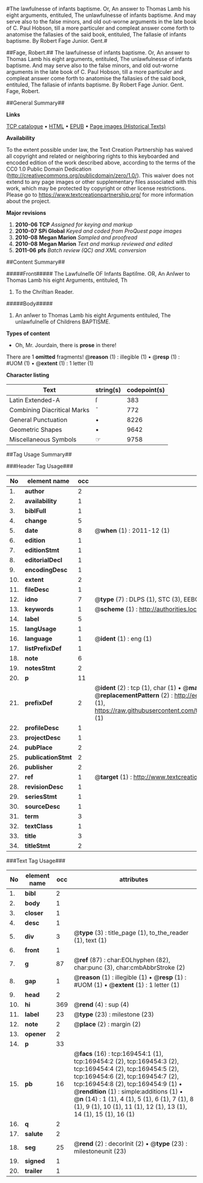 #The lawfulnesse of infants baptisme. Or, An answer to Thomas Lamb his eight arguments, entituled, The unlawfulnesse of infants baptisme. And may serve also to the false minors, and old out-worne arguments in the late book of C. Paul Hobson, till a more particuler and compleat answer come forth to anatomise the fallasies of the said book, entituled, The fallasie of infants baptisme. By Robert Fage Junior. Gent.#

##Fage, Robert.##
The lawfulnesse of infants baptisme. Or, An answer to Thomas Lamb his eight arguments, entituled, The unlawfulnesse of infants baptisme. And may serve also to the false minors, and old out-worne arguments in the late book of C. Paul Hobson, till a more particuler and compleat answer come forth to anatomise the fallasies of the said book, entituled, The fallasie of infants baptisme. By Robert Fage Junior. Gent.
Fage, Robert.

##General Summary##

**Links**

[TCP catalogue](http://www.ota.ox.ac.uk/tcp/)  • 
[HTML](http://tei.it.ox.ac.uk/tcp/Texts-HTML/free/A85/A85256.html)  • 
[EPUB](http://tei.it.ox.ac.uk/tcp/Texts-EPUB/free/A85/A85256.epub) • 
[Page images (Historical Texts)](https://historicaltexts.jisc.ac.uk/eebo-99867246e)

**Availability**

To the extent possible under law, the Text Creation Partnership has waived all copyright and related or neighboring rights to this keyboarded and encoded edition of the work described above, according to the terms of the CC0 1.0 Public Domain Dedication (http://creativecommons.org/publicdomain/zero/1.0/). This waiver does not extend to any page images or other supplementary files associated with this work, which may be protected by copyright or other license restrictions. Please go to https://www.textcreationpartnership.org/ for more information about the project.

**Major revisions**

1. __2010-06__ __TCP__ *Assigned for keying and markup*
1. __2010-07__ __SPi Global__ *Keyed and coded from ProQuest page images*
1. __2010-08__ __Megan Marion__ *Sampled and proofread*
1. __2010-08__ __Megan Marion__ *Text and markup reviewed and edited*
1. __2011-06__ __pfs__ *Batch review (QC) and XML conversion*

##Content Summary##

#####Front#####
The Lawfulneſſe OF Infants Baptiſme. OR, An Anſwer to Thomas Lamb his eight Arguments, entituled, Th
1. To the Chriſtian Reader.

#####Body#####

1. An anſwer to Thomas Lamb his eight Arguments entituled, The unlawfulneſſe of Childrens BAPTISME.

**Types of content**

  * Oh, Mr. Jourdain, there is **prose** in there!

There are 1 **omitted** fragments! 
 @__reason__ (1) : illegible (1)  •  @__resp__ (1) : #UOM (1)  •  @__extent__ (1) : 1 letter (1)

**Character listing**


|Text|string(s)|codepoint(s)|
|---|---|---|
|Latin Extended-A|ſ|383|
|Combining             Diacritical Marks|̄|772|
|General Punctuation|•|8226|
|Geometric Shapes|▪|9642|
|Miscellaneous Symbols|☞|9758|

##Tag Usage Summary##

###Header Tag Usage###

|No|element name|occ|attributes|
|---|---|---|---|
|1.|__author__|2||
|2.|__availability__|1||
|3.|__biblFull__|1||
|4.|__change__|5||
|5.|__date__|8| @__when__ (1) : 2011-12 (1)|
|6.|__edition__|1||
|7.|__editionStmt__|1||
|8.|__editorialDecl__|1||
|9.|__encodingDesc__|1||
|10.|__extent__|2||
|11.|__fileDesc__|1||
|12.|__idno__|7| @__type__ (7) : DLPS (1), STC (3), EEBO-CITATION (1), PROQUEST (1), VID (1)|
|13.|__keywords__|1| @__scheme__ (1) : http://authorities.loc.gov/ (1)|
|14.|__label__|5||
|15.|__langUsage__|1||
|16.|__language__|1| @__ident__ (1) : eng (1)|
|17.|__listPrefixDef__|1||
|18.|__note__|6||
|19.|__notesStmt__|2||
|20.|__p__|11||
|21.|__prefixDef__|2| @__ident__ (2) : tcp (1), char (1)  •  @__matchPattern__ (2) : ([0-9\-]+):([0-9IVX]+) (1), (.+) (1)  •  @__replacementPattern__ (2) : http://eebo.chadwyck.com/downloadtiff?vid=$1&page=$2 (1), https://raw.githubusercontent.com/textcreationpartnership/Texts/master/tcpchars.xml#$1 (1)|
|22.|__profileDesc__|1||
|23.|__projectDesc__|1||
|24.|__pubPlace__|2||
|25.|__publicationStmt__|2||
|26.|__publisher__|2||
|27.|__ref__|1| @__target__ (1) : http://www.textcreationpartnership.org/docs/. (1)|
|28.|__revisionDesc__|1||
|29.|__seriesStmt__|1||
|30.|__sourceDesc__|1||
|31.|__term__|3||
|32.|__textClass__|1||
|33.|__title__|3||
|34.|__titleStmt__|2||


###Text Tag Usage###

|No|element name|occ|attributes|
|---|---|---|---|
|1.|__bibl__|2||
|2.|__body__|1||
|3.|__closer__|1||
|4.|__desc__|1||
|5.|__div__|3| @__type__ (3) : title_page (1), to_the_reader (1), text (1)|
|6.|__front__|1||
|7.|__g__|87| @__ref__ (87) : char:EOLhyphen (82), char:punc (3), char:cmbAbbrStroke (2)|
|8.|__gap__|1| @__reason__ (1) : illegible (1)  •  @__resp__ (1) : #UOM (1)  •  @__extent__ (1) : 1 letter (1)|
|9.|__head__|2||
|10.|__hi__|369| @__rend__ (4) : sup (4)|
|11.|__label__|23| @__type__ (23) : milestone (23)|
|12.|__note__|2| @__place__ (2) : margin (2)|
|13.|__opener__|2||
|14.|__p__|33||
|15.|__pb__|16| @__facs__ (16) : tcp:169454:1 (1), tcp:169454:2 (2), tcp:169454:3 (2), tcp:169454:4 (2), tcp:169454:5 (2), tcp:169454:6 (2), tcp:169454:7 (2), tcp:169454:8 (2), tcp:169454:9 (1)  •  @__rendition__ (1) : simple:additions (1)  •  @__n__ (14) : 1 (1), 4 (1), 5 (1), 6 (1), 7 (1), 8 (1), 9 (1), 10 (1), 11 (1), 12 (1), 13 (1), 14 (1), 15 (1), 16 (1)|
|16.|__q__|2||
|17.|__salute__|2||
|18.|__seg__|25| @__rend__ (2) : decorInit (2)  •  @__type__ (23) : milestoneunit (23)|
|19.|__signed__|1||
|20.|__trailer__|1||
